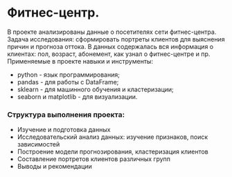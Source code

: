 # Фитнес-центр.
В проекте анализированы данные о посетителях сети фитнес-центра. Задача исследования: сформировать портреты клиентов для выяснения причин и прогноза оттока.
В данных содержалась вся информация о клиентах: пол, возраст, абонемент, как узнал о фитнес-центре и пр.
Применяемые в проекте навыки и инструменты:
* python - язык программирования;
* pandas - для работы с DataFrame;
* sklearn - для машинного обучения и кластеризации;
* seaborn и matplotlib - для визуализации.
### Структура выполнения проекта:
* Изучение и подготовка данных
* Исследовательский анализ данных: изучение признаков, поиск зависимостей
* Построение модели прогнозирования, кластеризация клиентов
* Составление портретов клиентов различных групп
* Выводы и рекомендации
